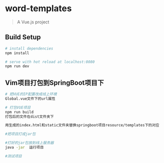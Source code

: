 # word-templates

> A Vue.js project

## Build Setup

``` bash
# install dependencies
npm install

# serve with hot reload at localhost:8080
npm run dev
```

## Vim项目打包到SpringBoot项目下

``` bash
# 把VUE的IP配置改成线上环境
Global.vue文件下的url属性

# 打包VUE项目
npm run build
打包后的文件在dist文件夹下

用生成的index.html和static文件夹替换springboot项目resource/templates下的对应文件

#把项目打成jar包

#打好的jar包放到线上服务器
java -jar  运行项目

#测试项目
